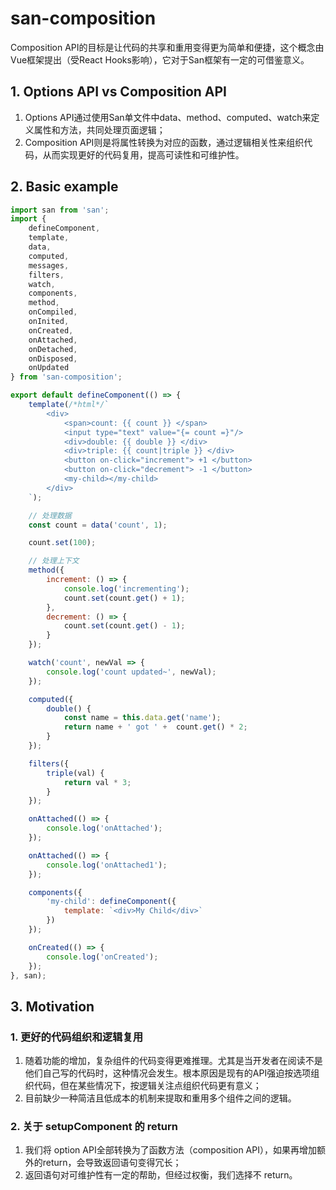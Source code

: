 # san-composition

Composition API的目标是让代码的共享和重用变得更为简单和便捷，这个概念由Vue框架提出（受React Hooks影响），它对于San框架有一定的可借鉴意义。

## 1. Options API  vs Composition API

1. Options API通过使用San单文件中data、method、computed、watch来定义属性和方法，共同处理页面逻辑；
2. Composition API则是将属性转换为对应的函数，通过逻辑相关性来组织代码，从而实现更好的代码复用，提高可读性和可维护性。


## 2. Basic example

```js
import san from 'san';
import {
    defineComponent,
    template,
    data,
    computed,
    messages,
    filters,
    watch,
    components,
    method,
    onCompiled,
    onInited,
    onCreated,
    onAttached,
    onDetached,
    onDisposed,
    onUpdated
} from 'san-composition';

export default defineComponent(() => {
    template(/*html*/`
        <div>
            <span>count: {{ count }} </span>
            <input type="text" value="{= count =}"/>
            <div>double: {{ double }} </div>
            <div>triple: {{ count|triple }} </div>
            <button on-click="increment"> +1 </button>
            <button on-click="decrement"> -1 </button>
            <my-child></my-child>
        </div>
    `);

    // 处理数据
    const count = data('count', 1);

    count.set(100);

    // 处理上下文
    method({
        increment: () => {
            console.log('incrementing');
            count.set(count.get() + 1);
        },
        decrement: () => {
            count.set(count.get() - 1);
        }
    });

    watch('count', newVal => {
        console.log('count updated~', newVal);
    });

    computed({
        double() {
            const name = this.data.get('name');
            return name + ' got ' +  count.get() * 2;
        }
    });

    filters({
        triple(val) {
            return val * 3;
        }
    });

    onAttached(() => {
        console.log('onAttached');
    });

    onAttached(() => {
        console.log('onAttached1');
    });

    components({
        'my-child': defineComponent({
            template: `<div>My Child</div>`
        })
    });

    onCreated(() => {
        console.log('onCreated');
    });
}, san);

```

## 3. Motivation

### 1. 更好的代码组织和逻辑复用

1. 随着功能的增加，复杂组件的代码变得更难推理。尤其是当开发者在阅读不是他们自己写的代码时，这种情况会发生。根本原因是现有的API强迫按选项组织代码，但在某些情况下，按逻辑关注点组织代码更有意义；
2. 目前缺少一种简洁且低成本的机制来提取和重用多个组件之间的逻辑。

### 2. 关于 setupComponent 的 return

1. 我们将 option API全部转换为了函数方法（composition API），如果再增加额外的return，会导致返回语句变得冗长；
2. 返回语句对可维护性有一定的帮助，但经过权衡，我们选择不 return。



